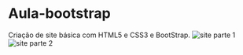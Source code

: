 # Aula-bootstrap
Criação de site básica com HTML5 e CSS3 e BootStrap.
![site parte 1](https://user-images.githubusercontent.com/94135584/148590353-7faa1608-dba5-4abf-84fc-46bc48714fed.jpg)
![site parte 2](https://user-images.githubusercontent.com/94135584/148590357-966fcb2e-8fc8-4c02-95fa-3b66c55fbb96.jpg)

